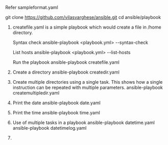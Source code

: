 
Refer sampleformat.yaml

git clone https://github.com/vilasvarghese/ansible.git
cd ansible/playbook

1. 	createfile.yaml is a simple playbook which would create a file in /home directory.

	Syntax check
		ansible-playbook <playbook.yml> --syntax-check

	List hosts
		ansible-playbook <playbook.yml> --list-hosts
	
	Run the playbook
		ansible-playbook createfile.yaml

2. 	Create a directory
		ansible-playbook createdir.yaml
	
3. 	Create multiple directories using a single task.
	This shows how a single instruction can be repeated with multiple parameters.
		ansible-playbook createmultipledir.yaml

4. 	Print the date
		ansible-playbook date.yaml

5. 	Print the time
		ansible-playbook time.yaml
		
6. 	Use of multiple tasks in a playbook
		ansible-playbook datetime.yaml
		ansible-playbook datetimelog.yaml

7. 	